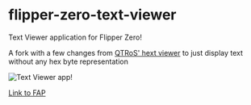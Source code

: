 # flipper-zero-text-viewer

Text Viewer application for Flipper Zero!

A fork with a few changes from [QTRoS' hext viewer](https://github.com/QtRoS/flipper-zero-hex-viewer) to just display text without any hex byte representation

![Text Viewer app!](https://github.com/kyhwana/flipper-zero-hex-viewer/blob/master/textviewerflipper.PNG?raw=true)

[Link to FAP](https://nightly.link/QtRoS/flipper-zero-hex-viewer/actions/artifacts/448677581.zip)
